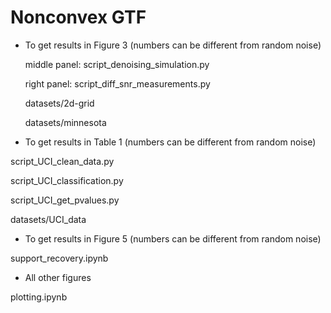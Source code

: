# Nonconvex GTF

* To get results in Figure 3 (numbers can be different from random noise)

    middle panel: script_denoising_simulation.py 

    right panel: script_diff_snr_measurements.py

    datasets/2d-grid

    datasets/minnesota

* To get results in Table 1 (numbers can be different from random noise)

script_UCI_clean_data.py

script_UCI_classification.py

script_UCI_get_pvalues.py

datasets/UCI_data

* To get results in Figure 5 (numbers can be different from random noise)

support_recovery.ipynb

* All other figures

plotting.ipynb

